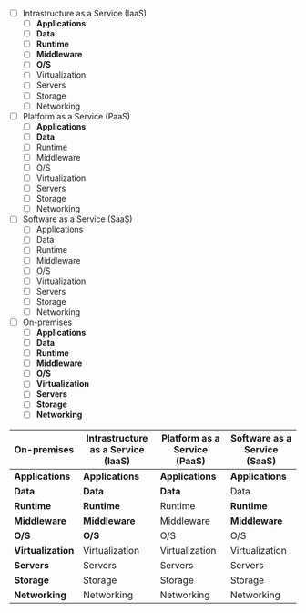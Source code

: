 - [ ] Intrastructure as a Service (IaaS)
	- [ ] **Applications**
	- [ ] **Data**
	- [ ] **Runtime**
	- [ ] **Middleware**
	- [ ] **O/S**
	- [ ] Virtualization
	- [ ] Servers
	- [ ] Storage
	- [ ] Networking
- [ ] Platform as a Service (PaaS)
	- [ ] **Applications**
	- [ ] **Data**
	- [ ] Runtime
	- [ ] Middleware
	- [ ] O/S
	- [ ] Virtualization
	- [ ] Servers
	- [ ] Storage
	- [ ] Networking
- [ ] Software as a Service (SaaS)
	- [ ] Applications
	- [ ] Data
	- [ ] Runtime
	- [ ] Middleware
	- [ ] O/S
	- [ ] Virtualization
	- [ ] Servers
	- [ ] Storage
	- [ ] Networking
- [ ] On-premises
	- [ ] **Applications**
	- [ ] **Data**
	- [ ] **Runtime**
	- [ ] **Middleware**
	- [ ] **O/S**
	- [ ] **Virtualization**
	- [ ] **Servers**
	- [ ] **Storage**
	- [ ] **Networking**
	 
| On-premises | Intrastructure as a Service (IaaS) | Platform as a Service (PaaS) | Software as a Service (SaaS) |
| - | - | - | - | 
| **Applications** | **Applications**  | **Applications** | **Applications** 
| **Data**| **Data**  | **Data** | Data 
| **Runtime** | **Runtime**  | Runtime | **Runtime** 
|**Middleware** | **Middleware**  | Middleware | **Middleware** 
|**O/S** | **O/S**| O/S| O/S
|  **Virtualization**| Virtualization  | Virtualization | Virtualization
| **Servers** | Servers  | Servers | Servers
|  **Storage**| Storage  | Storage | Storage 
| **Networking**| Networking  | Networking| Networking 


